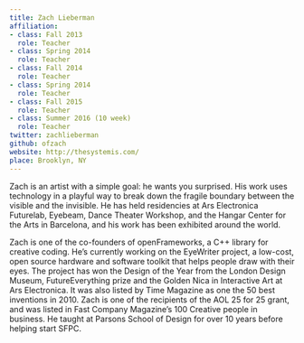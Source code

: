 ```yaml
---
title: Zach Lieberman
affiliation:
- class: Fall 2013
  role: Teacher
- class: Spring 2014
  role: Teacher
- class: Fall 2014
  role: Teacher
- class: Spring 2014
  role: Teacher
- class: Fall 2015
  role: Teacher
- class: Summer 2016 (10 week)
  role: Teacher
twitter: zachlieberman
github: ofzach
website: http://thesystemis.com/
place: Brooklyn, NY
---
```

Zach is an artist with a simple goal: he wants you surprised. His work uses technology in a playful way to break down the fragile boundary between the visible and the invisible. He has held residencies at Ars Electronica Futurelab, Eyebeam, Dance Theater Workshop, and the Hangar Center for the Arts in Barcelona, and his work has been exhibited around the world.

Zach is one of the co-founders of openFrameworks, a C++ library for creative coding. He’s currently working on the EyeWriter project, a low-cost, open source hardware and software toolkit that helps people draw with their eyes. The project has won the Design of the Year from the London Design Museum, FutureEverything prize and the Golden Nica in Interactive Art at Ars Electronica. It was also listed by Time Magazine as one the 50 best inventions in 2010. Zach is one of the recipients of the AOL 25 for 25 grant, and was listed in Fast Company Magazine’s 100 Creative people in business. He taught at Parsons School of Design for over 10 years before helping start SFPC.
